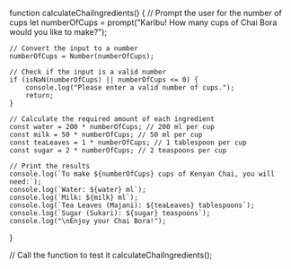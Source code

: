 function calculateChaiIngredients() {
    // Prompt the user for the number of cups
    let numberOfCups = prompt("Karibu! How many cups of Chai Bora would you like to make?");
    
    // Convert the input to a number
    numberOfCups = Number(numberOfCups);

    // Check if the input is a valid number
    if (isNaN(numberOfCups) || numberOfCups <= 0) {
        console.log("Please enter a valid number of cups.");
        return;
    }

    // Calculate the required amount of each ingredient
    const water = 200 * numberOfCups; // 200 ml per cup
    const milk = 50 * numberOfCups; // 50 ml per cup
    const teaLeaves = 1 * numberOfCups; // 1 tablespoon per cup
    const sugar = 2 * numberOfCups; // 2 teaspoons per cup

    // Print the results
    console.log(`To make ${numberOfCups} cups of Kenyan Chai, you will need:`);
    console.log(`Water: ${water} ml`);
    console.log(`Milk: ${milk} ml`);
    console.log(`Tea Leaves (Majani): ${teaLeaves} tablespoons`);
    console.log(`Sugar (Sukari): ${sugar} teaspoons`);
    console.log("\nEnjoy your Chai Bora!");
}

// Call the function to test it
calculateChaiIngredients();
